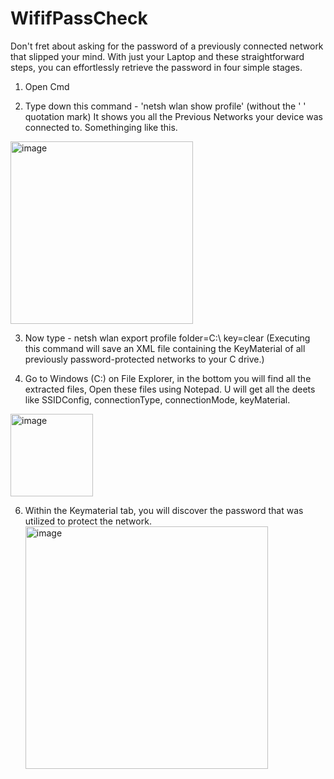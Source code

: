 # WififPassCheck
Don't fret about asking for the password of a previously connected network that slipped your mind. With just your Laptop and these straightforward steps, you can effortlessly retrieve the password in four simple stages.

1. Open Cmd
   
2. Type down this command - 'netsh wlan show profile' (without the ' ' quotation mark)
   It shows you all the Previous Networks your device was connected to. Somethinging like this.
<img width="292" alt="image" src="https://github.com/devkothaaari/WififPassCheck/assets/107349582/739cc954-4ccc-4167-88eb-e04e9481a0ce">

3. Now type - netsh wlan export profile folder=C:\ key=clear
    (Executing this command will save an XML file containing the KeyMaterial of all previously password-protected networks to your C drive.)
   
4. Go to Windows (C:) on File Explorer, in the bottom you will find all the extracted files, Open these files using Notepad. U will get all the deets like
  SSIDConfig, connectionType, connectionMode, keyMaterial.
<img width="132" alt="image" src="https://github.com/devkothaaari/WififPassCheck/assets/107349582/4d41cc9f-48ce-4aae-8119-a2c40ef83d03">

6. Within the Keymaterial tab, you will discover the password that was utilized to protect the network.
   <img width="388" alt="image" src="https://github.com/devkothaaari/WififPassCheck/assets/107349582/9ab7926c-5895-4e83-8a2f-cdc98a4ebe41">
   
  
